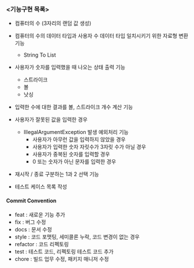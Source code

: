 ### <기능구현 목록>

- 컴퓨터의 수 (3자리의 랜덤 값 생성)

- 컴퓨터의 수의 데이터 타입과 사용자 수 데이터 타입 일치시키기 위한 자료형 변환 기능
  - String To List<Integer>

- 사용자가 숫자를 입력했을 때 나오는 상태 출력 기능 
  - 스트라이크
  - 볼
  - 낫싱

- 입력한 수에 대한 결과를 볼, 스트라이크 개수 계산 기능

- 사용자가 잘못된 값을 입력한 경우
  - IllegalArgumentException 발생 예외처리 기능
    - 사용자가 아무런 값을 입력하지 않았을 경우
    - 사용자가 입력한 숫자 자릿수가 3자릿 수가 아닐 경우
    - 사용자가 중복된 숫자를 입력할 경우
    - 0 또는 숫자가 아닌 문자를 입력한 경우
    
- 재시작 / 종료 구분하는 1과 2 선택 기능

- 테스트 케이스 목록 작성

#### Commit Convention
- feat : 새로운 기능 추가
- fix : 버그 수정
- docs : 문서 수정
- style : 코드 포맷팅, 세미콜론 누락, 코드 변경이 없는 경우
- refactor : 코드 리펙토링
- test : 테스트 코드, 리펙토링 테스트 코드 추가
- chore : 빌드 업무 수정, 패키지 매니저 수정